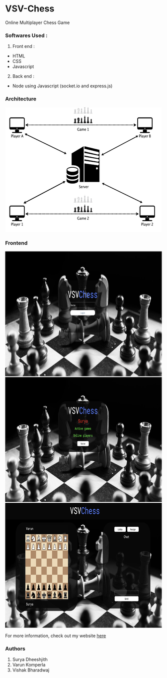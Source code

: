 # VSV-Chess
Online Multiplayer Chess Game

### Softwares Used :
1. Front end :
* HTML
* CSS
* Javascript
2. Back end :
* Node using Javascript (socket.io and express.js)


### Architecture

<img src="Images/Architecture.png" alt="Architecture" width="600" height="400">


### Frontend

<img src="Images/login.png" alt="Architecture" width="600" height="400">

<img src="Images/lobby.png" alt="Architecture" width="600" height="400">

<img src="Images/game.png" alt="Architecture" width="600" height="400">


For more information, check out my website [here](https://suryadheeshjith.tech/projects/2020-02-04-VSV_Chess/)

### Authors
1. Surya Dheeshjith
2. Varun Komperla
3. Vishak Bharadwaj
